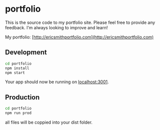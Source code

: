 # portfolio
This is the source code to my portfolio site. Please feel free to provide any feedback. I'm always looking to improve and learn!

My portfolio:
[http://ericsmithportfolio.com](http://ericsmithportfolio.com)

## Development
```sh
cd portfolio
npm install
npm start
```
Your app should now be running on [localhost:3001](http://localhost:3001).

## Production

```sh
cd portfolio
npm run prod
```
all files will be coppied into your dist folder.